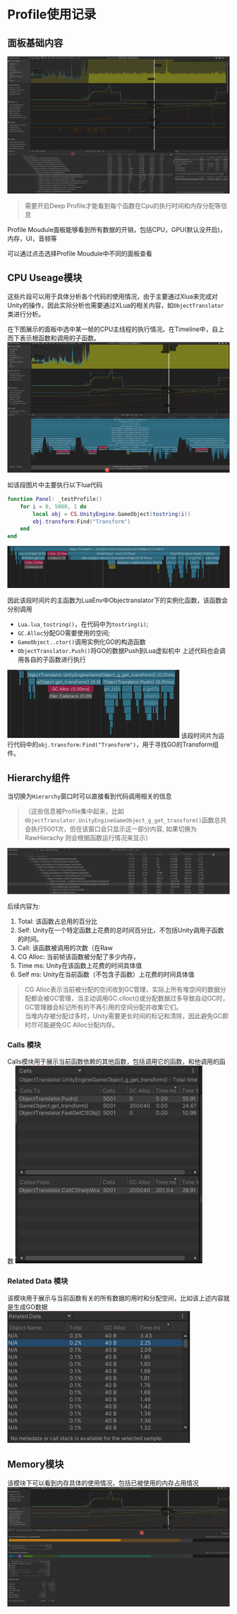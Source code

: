 # Profile使用记录

## 面板基础内容

![Profile面板](Profile_img/Profile面板.png)

> 需要开启Deep Profile才能看到每个函数在Cpu的执行时间和内存分配等信息

Profile Moudule面板能够看到所有数据的开销，包括CPU，GPU(默认没开启)，内存，UI，音频等

可以通过点击选择Profile Moudule中不同的面板查看

## CPU Useage模块

这些片段可以用于具体分析各个代码的使用情况，由于主要通过Xlua来完成对Unity的操作，因此实际分析也需要通过XLua的相关内容，如`ObjectTranslator`类进行分析。

在下图展示的面板中选中某一帧的CPU主线程的执行情况。在Timeline中，自上而下表示根函数和调用的子函数。
![Alt text](Profile_img/CPU执行TimeLine.png)

如该段图片中主要执行以下lua代码
```lua
function Panel: _testProfile()
    for i = 0, 5000, 1 do
        local obj = CS.UnityEngine.GameObject(tostring(i))
        obj.transform:Find("Transform")
    end
end
```
![实例化时间片](Profile_img/instance.png)

因此该段时间片的主函数为LuaEnv中Objectranslator下的实例化函数，该函数会分别调用
- `Lua.lua_tostring()`，在代码中为`tostring(i)`; 
- `GC.Alloc`分配GO需要使用的空间;
- `GameObject..ctor()`调用实例化GO的构造函数
- `ObjectTranslator.Push()`将GO的数据Push到Lua虚拟机中
上述代码也会调用各自的子函数进行执行

![FindTransform](Profile_img/FindTransform.png)
该段时间片为运行代码中的`obj.transform:Find("Transform")`，用于寻找GO的Transform组件。



## Hierarchy组件

当切换为`Hierarchy`窗口时可以直接看到代码调用相关的信息
> （这些信息被Profile集中起来，比如`ObjectTranslator.UnityEngineGameObject_g_get_transform()`函数总共会执行5001次，但在该窗口会只显示这一部分内容, 如果切换为RawHierachy 则会根据函数运行情况来显示）

![get_transform](Profile_img/get_transform.png)

后续内容为:
1. Total: 该函数占总用的百分比
2. Self: Unity在一个特定函数上花费的总时间百分比，不包括Unity调用子函数的时间。
3. Call: 该函数被调用的次数（在Raw
4. CG Alloc: 当前帧该函数被分配了多少内存，
5. Time ms: Unity在该函数上花费的时间具体值
6. Self ms: Unity在当前函数（不包含子函数）上花费的时间具体值

> CG Alloc表示当前被分配的空间收到GC管理，实际上所有堆空间的数据分配都会被GC管理，当主动调用GC.clloct()或分配数据过多导致自动GC时，GC管理器会标记所有的不再引用的空间分配并收集它们。<br>
> 当堆内存被分配过多时，Unity需要更长时间的标记和清除，因此避免GC即时尽可能避免GC Alloc分配内存。



### Calls 模块
Calls模块用于展示当前函数依赖的其他函数，包括调用它的函数，和他调用的函数
![Calls](Profile_img/Calls.png)

### Related Data 模块
该模块用于展示与当前函数有关的所有数据的用时和分配空间，比如该上述内容就是生成GO数据
![Related Data](Profile_img/Related_Data.png)

## Memory模块
该模块下可以看到内存具体的使用情况，包括已被使用的内存占用情况
![Memory](Profile_img/Memory.png)